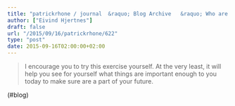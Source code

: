 ```yaml
---
title: "patrickrhone / journal  &raquo; Blog Archive   &raquo; Who are you in the future"
author: ["Eivind Hjertnes"]
draft: false
url: "/2015/09/16/patrickrhone/622"
type: "post"
date: 2015-09-16T02:00:00+02:00
---
```


> I encourage you to try this exercise yourself. At the very least, it
> will help you see for yourself what things are important enough to you
> today to make sure are a part of your future.

(#blog)
